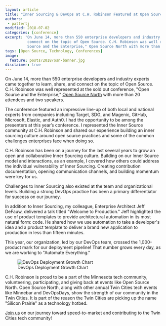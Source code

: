 ```yaml
---
layout: article
title: "Inner Sourcing & DevOps at C.H. Robinson Featured at Open Source North"
authors:
 - pattertj
modified: 2018-07-02
categories: [conference]
excerpt: 'On June 14, more than 550 enterprise developers and industry experts came together to learn, share, and
          connect on the topic of Open Source. C.H. Robinson was well represented at the sold out conference, "Open
          Source and the Enterprise," Open Source North with more than 20 attendees and two speakers.'
tags: [Open Source, Technology, Conferences]
image:
  feature: posts/2018/osn-banner.jpg
disclaimer: true
---
```


On June 14, more than 550 enterprise developers and industry experts came together to learn, share, and connect on the
topic of Open Source. C.H. Robinson was well represented at the sold out conference, "Open Source and the Enterprise,"
[Open Source North](https://opensourcenorth.com) with more than 20 attendees and two speakers.

The conference featured an impressive line-up of both local and national experts from companies including Target, SDG,
and Magenic, GitHub, Microsoft, Elastic, and Auth0. I had the opportunity to be among the presenters at this year’s
conference. I represented the Inner Source community at C.H. Robinson and shared our experience building an inner
sourcing culture around open source practices and some of the common challenges enterprises face when doing so. 

C.H. Robinson has been on a journey for the last several years to grow an open and collaborative Inner Sourcing
culture. Building on our Inner Source model and interactions, as an example, I covered how others could address the
individual vulnerability of Inner Sourcing. Creating contribution documentation, opening communication channels, and
building momentum were key for us.

Challenges to Inner Sourcing also existed at the team and organizational levels. Building a strong DevOps practice has
been a primary differentiator for success on our journey.

In addition to Inner Sourcing, my colleague, Enterprise Architect Jeff DeFauw, delivered a talk titled "Welcome to
Production." Jeff highlighted the use of product templates to provide architectural automation in its most natural
form: code. He shared how we use automation to take a developer's idea and a product template to deliver a brand new
application to production in less than fifteen minutes.

This year, our organization, led by our DevOps team, crossed the 1,000-product mark for our deployment pipeline! That
number grows every day, as we are working to "Automate Everything."

<figure>
	<img src="{{site.url}}{{site.baseurl}}/images/posts/2018/weekly-deployments.png" alt="DevOps Deployment Growth Chart">
	<figcaption>DevOps Deployment Growth Chart</figcaption>
</figure>

C.H. Robinson is proud to be a part of the Minnesota tech community, volunteering, participating, and giving back at
events like Open Source North. Open Source North, along with other annual Twin Cities tech events like Minnebar and
DevOpsDays, show the strength of our community in the Twin Cities. It is part of the reason the Twin Cities are
picking up the name "Silicon Prairie" as a technology hotbed.

[Join us](https://www.chrobinson.com/en-us/careers/) on our journey toward speed-to-market and contributing to the
Twin Cities tech community!  
